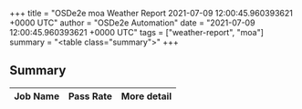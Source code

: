+++
title = "OSDe2e moa Weather Report 2021-07-09 12:00:45.960393621 +0000 UTC"
author = "OSDe2e Automation"
date = "2021-07-09 12:00:45.960393621 +0000 UTC"
tags = ["weather-report", "moa"]
summary = "<table class=\"summary\"></table>"
+++
## Summary

| Job Name | Pass Rate | More detail |
|----------|-----------|-------------|




